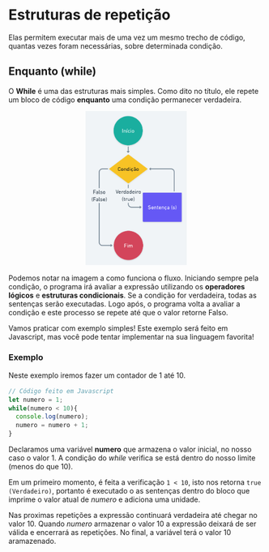 # Estruturas de repetição

Elas permitem executar mais de uma vez um mesmo trecho de código, quantas vezes foram necessárias, sobre determinada condição.

## Enquanto (while)

O **While** é uma das estruturas mais simples. Como dito no título, ele repete um bloco de código **enquanto** uma condição permanecer verdadeira.

<p align="center">
  <img src="../images/3.1-while.png" alt="Figura 1" width="200"/>
</p>

Podemos notar na imagem a como funciona o fluxo. Iniciando sempre pela condição, o programa irá avaliar a expressão utilizando os **operadores lógicos** e **estruturas condicionais**. Se a condição for verdadeira, todas as sentenças serão executadas. Logo após, o programa volta a avaliar a condição e este processo se repete até que o valor retorne Falso.

Vamos praticar com exemplo simples! Este exemplo será feito em Javascript, mas você pode tentar implementar na sua linguagem favorita!

### Exemplo
Neste exemplo iremos fazer um contador de 1 até 10.
```js
// Código feito em Javascript
let numero = 1;
while(numero < 10){
  console.log(numero);
  numero = numero + 1;
}
```

Declaramos uma variável **numero** que armazena o valor inicial, no nosso caso o valor 1. A condição do *while* verifica se está dentro do nosso limite (menos do que 10).

Em um primeiro momento, é feita a verificação `1 < 10`, isto nos retorna `true (Verdadeiro)`, portanto é executado o as sentenças dentro do bloco que imprime o valor atual de *numero* e adiciona uma unidade.

Nas proximas repetições a expressão continuará verdadeira até chegar no valor 10. Quando *numero* armazenar o valor 10 a expressão deixará de ser válida e encerrará as repetições. No final, a variável terá o valor 10 aramazenado.

